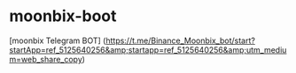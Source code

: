 # moonbix-boot
[moonbix Telegram BOT] (https://t.me/Binance_Moonbix_bot/start?startApp=ref_5125640256&amp;startapp=ref_5125640256&amp;utm_medium=web_share_copy)
